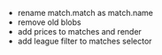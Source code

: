 - rename match.match as match.name
- remove old blobs
- add prices to matches and render
- add league filter to matches selector
